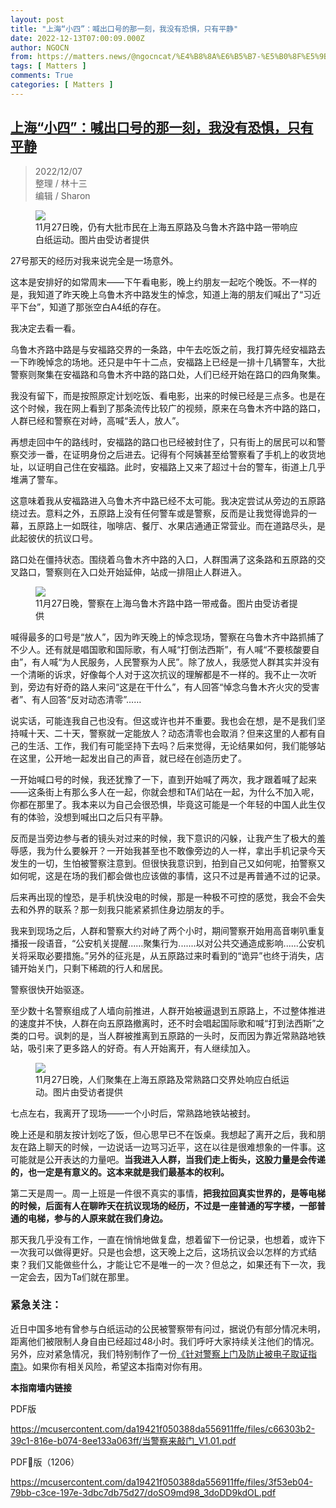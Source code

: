 ```yaml
---
layout: post
title: "上海“小四”：喊出口号的那一刻，我没有恐惧，只有平静"
date: 2022-12-13T07:00:09.000Z
author: NGOCN
from: https://matters.news/@ngocncat/%E4%B8%8A%E6%B5%B7-%E5%B0%8F%E5%9B%9B-%E5%96%8A%E5%87%BA%E5%8F%A3%E5%8F%B7%E7%9A%84%E9%82%A3%E4%B8%80%E5%88%BB-%E6%88%91%E6%B2%A1%E6%9C%89%E6%81%90%E6%83%A7-%E5%8F%AA%E6%9C%89%E5%B9%B3%E9%9D%99-bafybeiavunqudz77vghqnp4th2lwbsamzglcjiuqx6jflfnqa6cqijjmva
tags: [ Matters ]
comments: True
categories: [ Matters ]
---
```

<!--1670914809000-->
[上海“小四”：喊出口号的那一刻，我没有恐惧，只有平静](https://matters.news/@ngocncat/%E4%B8%8A%E6%B5%B7-%E5%B0%8F%E5%9B%9B-%E5%96%8A%E5%87%BA%E5%8F%A3%E5%8F%B7%E7%9A%84%E9%82%A3%E4%B8%80%E5%88%BB-%E6%88%91%E6%B2%A1%E6%9C%89%E6%81%90%E6%83%A7-%E5%8F%AA%E6%9C%89%E5%B9%B3%E9%9D%99-bafybeiavunqudz77vghqnp4th2lwbsamzglcjiuqx6jflfnqa6cqijjmva)
------

<div>
<blockquote>2022/12/07<br class="smart">整理 / 林十三<br class="smart">编辑 / Sharon</blockquote><figure class="image"><img src="https://assets.matters.news/embed/344b0eca-8cd0-4376-8154-92afd21080a2.jpeg" data-asset-id="344b0eca-8cd0-4376-8154-92afd21080a2" referrerpolicy="no-referrer"><figcaption><span>11月27日晚，仍有大批市民在上海五原路及乌鲁木齐路中路一带响应白纸运动。图片由受访者提供</span></figcaption></figure><p>27号那天的经历对我来说完全是一场意外。</p><p>这本是安排好的如常周末——下午看电影，晚上约朋友一起吃个晚饭。不一样的是，我知道了昨天晚上乌鲁木齐中路发生的悼念，知道上海的朋友们喊出了“习近平下台”，知道了那张空白A4纸的存在。</p><p>我决定去看一看。</p><p>乌鲁木齐路中路是与安福路交界的一条路，中午去吃饭之前，我打算先经安福路去一下昨晚悼念的场地。还只是中午十二点，安福路上已经是一排十几辆警车，大批警察则聚集在安福路和乌鲁木齐中路的路口处，人们已经开始在路口的四角聚集。</p><p>我没有留下，而是按照原定计划吃饭、看电影，出来的时候已经是三点多。也是在这个时候，我在网上看到了那条流传比较广的视频，原来在乌鲁木齐中路的路口，人群已经和警察在对峙，高喊“丢人，放人”。</p><p>再想走回中午的路线时，安福路的路口也已经被封住了，只有街上的居民可以和警察交涉一番，在证明身份之后进去。记得有个阿姨甚至给警察看了手机上的收货地址，以证明自己住在安福路。此时，安福路上又来了超过十台的警车，街道上几乎堆满了警车。</p><p>这意味着我从安福路进入乌鲁木齐中路已经不太可能。我决定尝试从旁边的五原路绕过去。意料之外，五原路上没有任何警车或是警察，反而是让我觉得诡异的一幕，五原路上一如既往，咖啡店、餐厅、水果店通通正常营业。而在道路尽头，是此起彼伏的抗议口号。</p><p>路口处在僵持状态。围绕着乌鲁木齐中路的入口，人群围满了这条路和五原路的交叉路口，警察则在入口处开始延伸，站成一排阻止人群进入。</p><figure class="image"><img src="https://assets.matters.news/embed/aa38dce4-60d1-4b10-9fcc-a3008e3c97c6.jpeg" data-asset-id="aa38dce4-60d1-4b10-9fcc-a3008e3c97c6" referrerpolicy="no-referrer"><figcaption><span>11月27日晚，警察在上海乌鲁木齐路中路一带戒备。图片由受访者提供</span></figcaption></figure><p>喊得最多的口号是“放人”，因为昨天晚上的悼念现场，警察在乌鲁木齐中路抓捕了不少人。还有就是唱国歌和国际歌，有人喊“打倒法西斯”，有人喊“不要核酸要自由”，有人喊“为人民服务，人民警察为人民”。除了放人，我感觉人群其实并没有一个清晰的诉求，好像每个人对于这次抗议的理解都是不一样的。我不止一次听到，旁边有好奇的路人来问“这是在干什么”，有人回答“悼念乌鲁木齐火灾的受害者”、有人回答“反对动态清零”……</p><p>说实话，可能连我自己也没有。但这或许也并不重要。我也会在想，是不是我们坚持喊十天、二十天，警察就一定能放人？动态清零也会取消？但来这里的人都有自己的生活、工作，我们有可能坚持下去吗？后来觉得，无论结果如何，我们能够站在这里，公开地一起发出自己的声音，就已经在创造历史了。</p><p>一开始喊口号的时候，我还犹豫了一下，直到开始喊了两次，我才跟着喊了起来——这条街上有那么多人在一起，你就会想和TA们站在一起，为什么不加入呢，你都在那里了。我本来以为自己会很恐惧，毕竟这可能是一个年轻的中国人此生仅有的体验，没想到喊出口之后只有平静。</p><p>反而是当旁边参与者的镜头对过来的时候，我下意识的闪躲，让我产生了极大的羞辱感，我为什么要躲开？一开始我甚至也不敢像旁边的人一样，拿出手机记录今天发生的一切，生怕被警察注意到。但很快我意识到，拍到自己又如何呢，拍警察又如何呢，这是在场的我们都会做也应该做的事情，这只不过是再普通不过的记录。</p><p>后来再出现的惶恐，是手机快没电的时候，那是一种极不可控的感觉，我会不会失去和外界的联系？那一刻我只能紧紧抓住身边朋友的手。</p><p>我来到现场之后，人群和警察大约对峙了两个小时，期间警察开始用高音喇叭重复播报一段语音，“公安机关提醒......聚集行为.......以对公共交通造成影响......公安机关将采取必要措施。”另外的征兆是，从五原路过来时看到的“诡异”也终于消失，店铺开始关门，只剩下稀疏的行人和居民。</p><p>警察很快开始驱逐。</p><p>至少数十名警察组成了人墙向前推进，人群开始被逼退到五原路上，不过整体推进的速度并不快，人群在向五原路撤离时，还不时会唱起国际歌和喊“打到法西斯”之类的口号。讽刺的是，当人群被推离到五原路的一头时，反而因为靠近常熟路地铁站，吸引来了更多路人的好奇。有人开始离开，有人继续加入。</p><figure class="image"><img src="https://assets.matters.news/embed/7c5f13cf-442f-42d5-a40a-ca5be97fd716.jpeg" data-asset-id="7c5f13cf-442f-42d5-a40a-ca5be97fd716" referrerpolicy="no-referrer"><figcaption><span>11月27日晚，人们聚集在上海五原路及常熟路口交界处响应白纸运动。图片由受访者提供</span></figcaption></figure><p>七点左右，我离开了现场——一个小时后，常熟路地铁站被封。</p><p>晚上还是和朋友按计划吃了饭，但心思早已不在饭桌。我想起了离开之后，我和朋友在路上聊天的时候，一边说话一边骂习近平，这在以往是很难想象的一件事。这可能就是公开表达的力量吧。<strong>当我进入人群，当我们走上街头，这股力量是会传递的，也一定是有意义的。这本来就是我们最基本的权利。</strong></p><p>第二天是周一。周一上班是一件很不真实的事情，<strong>把我拉回真实世界的，是等电梯的时候，后面有人在聊昨天在抗议现场的经历，不过是一座普通的写字楼，一部普通的电梯，参与的人原来就在我们身边。</strong></p><p>那天我几乎没有工作，一直在悄悄地做复盘，想着留下一份记录，也想着，或许下一次我可以做得更好。只是也会想，这天晚上之后，这场抗议会以怎样的方式结束？我们又能做些什么，才能让它不是唯一的一次？但总之，如果还有下一次，我一定会去，因为Ta们就在那里。</p><h3><strong>紧急关注：</strong></h3><p>近日中国多地有曾参与白纸运动的公民被警察带有问过，据说仍有部分情况未明，距离他们被限制人身自由已经超过48小时。我们呼吁大家持续关注他们的情况。另外，应对紧急情况，我们特别制作了一份<a href="https://ngocn2.org/article/2022-12-06-policy-security-guide-V1/" rel="noopener noreferrer" target="_blank">《针对警察上门及防止被电子取证指南》</a>。如果你有相关风险，希望这本指南对你有用。</p><p><strong>本指南墙内链接</strong></p><p>PDF版</p><p><a href="https://mcusercontent.com/da19421f050388da556911ffe/files/c66303b2-39c1-816e-b074-8ee133a063ff/%E5%BD%93%E8%AD%A6%E5%AF%9F%E6%9D%A5%E6%95%B2%E9%97%A8_V1.01.pdf" rel="noopener noreferrer" target="_blank">https://mcusercontent.com/da19421f050388da556911ffe/files/c66303b2-39c1-816e-b074-8ee133a063ff/当警察来敲门_V1.01.pdf</a></p><p>PDF🔐版（1206）</p><p><a href="https://mcusercontent.com/da19421f050388da556911ffe/files/3f53eb04-79bb-c3ce-197e-3dbc7db75d27/doSO9md98_3doDD9kdOL.pdf" rel="noopener noreferrer" target="_blank">https://mcusercontent.com/da19421f050388da556911ffe/files/3f53eb04-79bb-c3ce-197e-3dbc7db75d27/doSO9md98_3doDD9kdOL.pdf</a></p>
</div>
